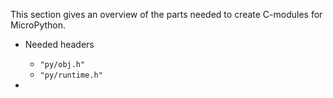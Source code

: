 This section gives an overview of the parts needed to create C-modules for MicroPython.

* Needed headers

    * ```"py/obj.h"```
    * ```"py/runtime.h"```

* 
